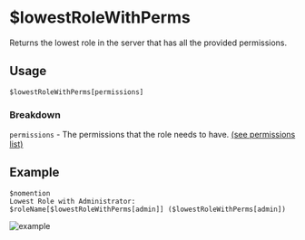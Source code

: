 # $lowestRoleWithPerms
Returns the lowest role in the server that has all the provided permissions.

## Usage
```
$lowestRoleWithPerms[permissions]
```

### Breakdown
`permissions` - The permissions that the role needs to have.  [(see permissions list)](https://nilpointer-software.github.io/bdfd-wiki/guides/permissions.html)

## Example
```
$nomention
Lowest Role with Administrator:  $roleName[$lowestRoleWithPerms[admin]] ($lowestRoleWithPerms[admin])
```

![example](https://user-images.githubusercontent.com/69215413/123529558-7c73e600-d6bf-11eb-9716-9f217ac1bac0.png)
